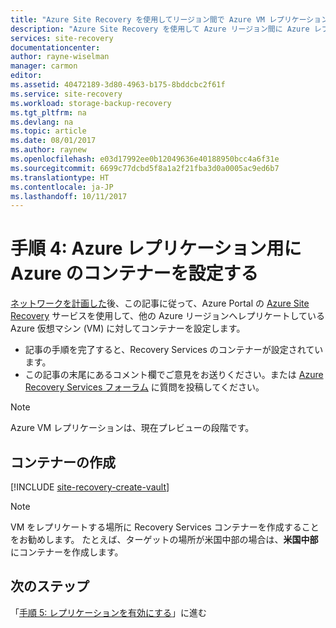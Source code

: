 ```yaml
---
title: "Azure Site Recovery を使用してリージョン間で Azure VM レプリケーションのコンテナーを設定する |Microsoft ドキュメント"
description: "Azure Site Recovery を使用して Azure リージョン間に Azure レプリケーションのコンテナーを設定するために必要な手順の概要を示します。"
services: site-recovery
documentationcenter: 
author: rayne-wiselman
manager: carmon
editor: 
ms.assetid: 40472189-3d80-4963-b175-8bddcbc2f61f
ms.service: site-recovery
ms.workload: storage-backup-recovery
ms.tgt_pltfrm: na
ms.devlang: na
ms.topic: article
ms.date: 08/01/2017
ms.author: raynew
ms.openlocfilehash: e03d17992ee0b12049636e40188950bcc4a6f31e
ms.sourcegitcommit: 6699c77dcbd5f8a1a2f21fba3d0a0005ac9ed6b7
ms.translationtype: HT
ms.contentlocale: ja-JP
ms.lasthandoff: 10/11/2017
---
```

# <a name="step-4-set-up-a-vault-for-azure-to-azure-replication"></a>手順 4: Azure レプリケーション用に Azure のコンテナーを設定する

[ネットワークを計画した](azure-to-azure-walkthrough-network.md)後、この記事に従って、Azure Portal の [Azure Site Recovery](site-recovery-overview.md) サービスを使用して、他の Azure リージョンへレプリケートしている Azure 仮想マシン (VM) に対してコンテナーを設定します。

- 記事の手順を完了すると、Recovery Services のコンテナーが設定されています。
- この記事の末尾にあるコメント欄でご意見をお送りください。または [Azure Recovery Services フォーラム](https://social.msdn.microsoft.com/forums/azure/home?forum=hypervrecovmgr) に質問を投稿してください。



>[!NOTE]
>
> Azure VM レプリケーションは、現在プレビューの段階です。




## <a name="create-a-vault"></a>コンテナーの作成

[!INCLUDE [site-recovery-create-vault](../../includes/site-recovery-create-vault.md)]

>[!NOTE]
>
> VM をレプリケートする場所に Recovery Services コンテナーを作成することをお勧めします。 たとえば、ターゲットの場所が米国中部の場合は、**米国中部**にコンテナーを作成します。


## <a name="next-steps"></a>次のステップ

「[手順 5: レプリケーションを有効にする](azure-to-azure-walkthrough-enable-replication.md)」に進む
